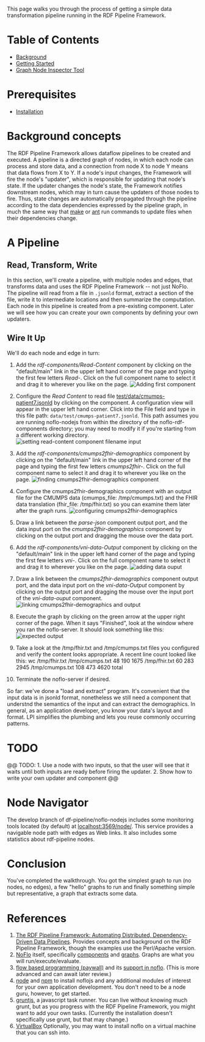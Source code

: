 This page walks you through the process of getting a simple data transformation pipeline running in the RDF Pipeline Framework.

# Table of Contents

 * [Background](#background-concepts)
 * [Getting Started](#getting-started)
 * [Graph Node Inspector Tool](#node-navigator)


# Prerequisites
* [Installation](./Installation) 

# Background concepts

The RDF Pipeline Framework allows dataflow pipelines to be created and executed.  A pipeline is a directed graph of nodes, in which each node can process and store data, and a connection from node X to node Y means that data flows from X to Y.  If a node's input changes, the Framework will fire the node's "updater", which is responsible for updating that node's state.  If the updater changes the node's state, the Framework notifies downstream nodes, which may in turn cause the updaters of those nodes to fire.  Thus, state changes are automatically propagated through the pipeline according to the data dependencies expressed by the pipeline graph, in much the same way that [make](https://en.wikipedia.org/wiki/Make_(software)) or [ant](https://en.wikipedia.org/wiki/Apache_Ant) run commands to update files when their dependencies change.

# A Pipeline  

## Read, Transform, Write

In this section, we'll create a pipeline, with multiple nodes and edges, that transforms data and uses the RDF Pipeline Framework -- not just NoFlo.   The pipeline will read from a file in `.jsonld` format, extract a section of the file, write it to intermediate locations and then summarize the computation.  Each node in this pipeline is created from a pre-existing component.  Later we will see how you can create your own components by defining your own updaters. 

## Wire It Up

We'll do each node and edge in turn:

1. Add the _rdf-components/Read-Content_ component by clicking on the "default/main" link in the upper left hand corner of the page and typing the first few letters _Read-_.  Click on the full component name to select it and drag it to wherever you like on the page.
![Adding first component](images/Add-Read-Content-Component.png)

2. Configure the _Read Content_ to read file [test/data/cmumps-patient7.jsonld](https://github.com/rdf-pipeline/translators/blob/master/data/fake_cmumps/patient-7/cmumps-patient7.jsonld)  by clicking on the component.
A configuration view will appear in the upper left hand corner.  Click into the File field and type in this file path: `data/test/cmumps-patient7.jsonld`. This path assumes you are running noflo-nodejs from within the directory of the noflo-rdf-components directory; you may need to modify it if you're starting from a different working directory.
![setting read-content component filename input](images/Set-Read-Content-File.png)

3. Add the _rdf-components/cmumps2fhir-demographics_ component by clicking on the "default/main" link in the upper left hand corner of the page and typing the first few letters _cmumps2fhir-_.  Click on the full component name to select it and drag it to wherever you like on the page.
![finding cmumps2fhir-demographics component](images/Add-cmumps2Fhir-demographics.png)

4. Configure the cmumps2fhir-demographics component with an output file for the CMUMPS data (cmumps_file: /tmp/cmumps.txt) and the FHIR data translation (fhir_file: /tmp/fhir.txt) so you can examine them later after the graph runs.
![configuring cmumps2fhir-demographics](images/Configure-cmumps2fhir-demographics.png)

5. Draw a link between the _parse-json_ component output port, and the data input port on the _cmumps2fhir-demographics_ component by clicking on the output port and dragging the mouse over the data port.

6. Add the _rdf-components/vni-data-Output_ component by clicking on the "default/main" link in the upper left hand corner of the page and typing the first few letters _vni-_.  Click on the full component name to select it and drag it to wherever you like on the page.
![adding data ouput](images/Add-Vni-Data-Output-Component.png)

7. Draw a link between the _cmumps2fhir-demographics_ component output port, and the data input port on the _vni-data-Output_ component by clicking on the output port and dragging the mouse over the input port of the _vni-data-ouput_ component.
![linking cmumps2fhir-demographics and output](images/Cmumps2Fhir-graph.png)

8. Execute the graph by clicking on the green arrow at the upper right corner of the page.   When it says "Finished", look at the window where you ran the noflo-server.  It should look something like this: 
![expected output](images/Expected-Demographic-Output.png)

9. Take a look at the /tmp/fhir.txt and /tmp/cmumps.txt files you configured and verify the content looks appropriate.  A recent line count looked like this: 
wc /tmp/fhir.txt /tmp/cmumps.txt 
      48     190    1675 /tmp/fhir.txt
      60     283    2945 /tmp/cmumps.txt
     108     473    4620 total

10. Terminate the noflo-server if desired.

So far: we've done a "load and extract" program. It's convenient that the input data is in jsonld format, nonetheless we still need a component that understnd the semantics of the input and can extract the demographics. In general, as an application developer, you know your data's layout and format.
LPI simplifies the plumbing and lets you reuse commonly occurring patterns.

# TODO
@@ TODO: 1. Use a node with two inputs, so that the user will see that it waits until both inputs are ready before firing the updater.  2. Show how to write your own updater and component @@

# Node Navigator

The develop branch of df-pipeline/noflo-nodejs includes some monitoring tools located (by default) at [localhost:3569/node/](http://localhost:3569/node/). This service provides a navigable node path with edges as Web links. It also includes some statistics about rdf-pipeline nodes.

# Conclusion

You've completed the walkthrough. You got the simplest graph to run (no nodes, no edges), a few "hello" graphs to run and finally something simple but representative, a graph that extracts some data.

# References
1. [The RDF Pipeline Framework: Automating Distributed, Dependency-Driven Data Pipelines](http://dbooth.org/2013/dils/pipeline/Booth_pipeline.pdf).  Provides concepts and background on the RDF Pipeline Framework, though the examples use the Perl/Apache version.
5. [NoFlo](http://noflojs.org/documentation/) itself, specifically [components](http://noflojs.org/documentation/components/) and [graphs](http://noflojs.org/documentation/json/). Graphs are what you will run/execute/evaluate.
4. [flow based programming (paywall)](https://www.amazon.com/dp/B004PLO66O) and its [support in noflo](http://www.jpaulmorrison.com/fbp/noflo.html).
   (This is more advanced and can await later review.)
2. [node](https://nodejs.org/) and [npm](https://www.npmjs.com/) to install noflojs and any additional modules of interest for your own application development. You don't need to be a node guru, however, to get started.
3. [gruntjs](http://gruntjs.com/), a javascript task runner. You can live without knowing much grunt, but as you progress with the RDF Pipeline Framework, you might want to add your own tasks. (Currently the installation doesn't specifically use grunt, but that may change.)
6. [VirtualBox](http://www.virtualbox.org/) Optionally, you may want to install noflo on a virtual machine that you can ssh into.
